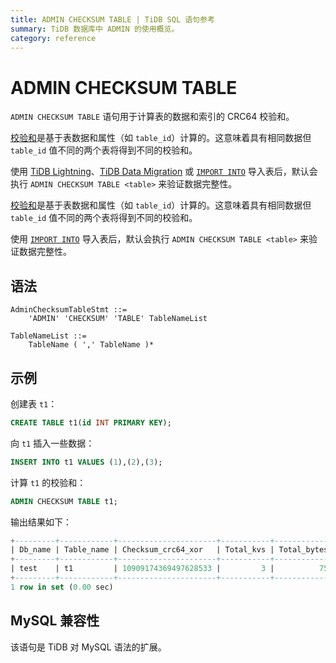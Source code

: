 ```yaml
---
title: ADMIN CHECKSUM TABLE | TiDB SQL 语句参考
summary: TiDB 数据库中 ADMIN 的使用概览。
category: reference
---
```


# ADMIN CHECKSUM TABLE

`ADMIN CHECKSUM TABLE` 语句用于计算表的数据和索引的 CRC64 校验和。

<CustomContent platform="tidb">

[校验和](/tidb-lightning/tidb-lightning-glossary.md#checksum)是基于表数据和属性（如 `table_id`）计算的。这意味着具有相同数据但 `table_id` 值不同的两个表将得到不同的校验和。

使用 [TiDB Lightning](/tidb-lightning/tidb-lightning-overview.md)、[TiDB Data Migration](/dm/dm-overview.md) 或 [`IMPORT INTO`](/sql-statements/sql-statement-import-into.md) 导入表后，默认会执行 `ADMIN CHECKSUM TABLE <table>` 来验证数据完整性。

</CustomContent>

<CustomContent platform="tidb-cloud">

[校验和](https://docs.pingcap.com/tidb/stable/tidb-lightning-glossary#checksum)是基于表数据和属性（如 `table_id`）计算的。这意味着具有相同数据但 `table_id` 值不同的两个表将得到不同的校验和。

使用 [`IMPORT INTO`](/sql-statements/sql-statement-import-into.md) 导入表后，默认会执行 `ADMIN CHECKSUM TABLE <table>` 来验证数据完整性。

</CustomContent>

## 语法

```ebnf+diagram
AdminChecksumTableStmt ::=
    'ADMIN' 'CHECKSUM' 'TABLE' TableNameList

TableNameList ::=
    TableName ( ',' TableName )*
```

## 示例

创建表 `t1`：

```sql
CREATE TABLE t1(id INT PRIMARY KEY);
```

向 `t1` 插入一些数据：

```sql
INSERT INTO t1 VALUES (1),(2),(3);
```

计算 `t1` 的校验和：

```sql
ADMIN CHECKSUM TABLE t1;
```

输出结果如下：

```sql
+---------+------------+----------------------+-----------+-------------+
| Db_name | Table_name | Checksum_crc64_xor   | Total_kvs | Total_bytes |
+---------+------------+----------------------+-----------+-------------+
| test    | t1         | 10909174369497628533 |         3 |          75 |
+---------+------------+----------------------+-----------+-------------+
1 row in set (0.00 sec)
```

## MySQL 兼容性

该语句是 TiDB 对 MySQL 语法的扩展。
